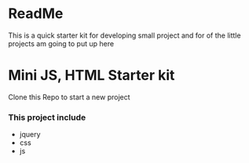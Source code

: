 # ReadMe
This is a quick starter kit for developing small project and for of the little projects am going to put up here

# Mini JS, HTML Starter kit
Clone this Repo to start a new project

### This project include ###
* jquery
* css
* js
